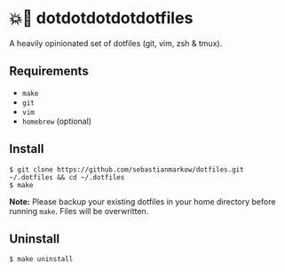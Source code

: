 # 💥🔫 dotdotdotdotdotfiles

A heavily opinionated set of dotfiles (git, vim, zsh & tmux).

## Requirements

* `make`
* `git`
* `vim`
* `homebrew` (optional)

## Install

    $ git clone https://github.com/sebastianmarkow/dotfiles.git ~/.dotfiles && cd ~/.dotfiles
    $ make

**Note:** Please backup your existing dotfiles in your home directory before running `make`. Files will be overwritten.

## Uninstall

    $ make uninstall
